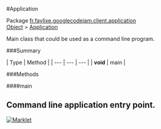 #Application

Package [fr.faylixe.googlecodejam.client.application](README.md)<br>
[Object](../../../../java/langObject.md) > [Application](Application.md)

<p>Main class that could be used as a command line program.</p>

###Summary


| Type | Method |
| --- | --- | --- |
| **void** | main |

###Methods

####main


Command line application entry point.
---
[![Marklet](https://img.shields.io/badge/Generated%20by-Marklet-green.svg)](https://github.com/Faylixe/marklet)
